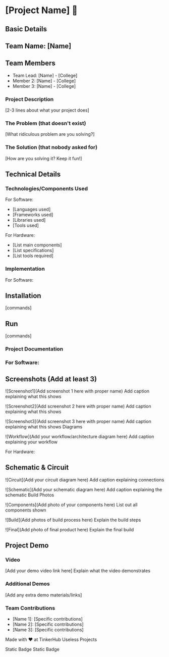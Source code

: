 # [Project Name] 🎯
## Basic Details
## Team Name: [Name]
## Team Members

- Team Lead: [Name] - [College]
- Member 2: [Name] - [College]
- Member 3: [Name] - [College]

### Project Description

[2-3 lines about what your project does]
### The Problem (that doesn't exist)

[What ridiculous problem are you solving?]
### The Solution (that nobody asked for)

[How are you solving it? Keep it fun!]
## Technical Details
### Technologies/Components Used

For Software:

- [Languages used]
- [Frameworks used]
- [Libraries used]
- [Tools used]

For Hardware:

- [List main components]
- [List specifications]
- [List tools required]

### Implementation

For Software:
## Installation

[commands]
## Run

[commands]
### Project Documentation

### For Software:
## Screenshots (Add at least 3)

![Screenshot1](Add screenshot 1 here with proper name) Add caption explaining what this shows

![Screenshot2](Add screenshot 2 here with proper name) Add caption explaining what this shows

![Screenshot3](Add screenshot 3 here with proper name) Add caption explaining what this shows
Diagrams

![Workflow](Add your workflow/architecture diagram here) Add caption explaining your workflow

For Hardware:
## Schematic & Circuit

![Circuit](Add your circuit diagram here) Add caption explaining connections

![Schematic](Add your schematic diagram here) Add caption explaining the schematic
Build Photos

![Components](Add photo of your components here) List out all components shown

![Build](Add photos of build process here) Explain the build steps

![Final](Add photo of final product here) Explain the final build
## Project Demo
### Video

[Add your demo video link here] Explain what the video demonstrates
### Additional Demos

[Add any extra demo materials/links]
### Team Contributions
- [Name 1]: [Specific contributions]
- [Name 2]: [Specific contributions]
- [Name 3]: [Specific contributions]

Made with ❤️ at TinkerHub Useless Projects

Static Badge Static Badge
